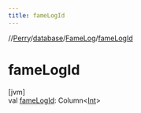 ```yaml
---
title: fameLogId
---
```

//[Perry](../../../index.html)/[database](../index.html)/[FameLog](index.html)/[fameLogId](fame-log-id.html)



# fameLogId



[jvm]\
val [fameLogId](fame-log-id.html): Column<[Int](https://kotlinlang.org/api/latest/jvm/stdlib/kotlin/-int/index.html)>




